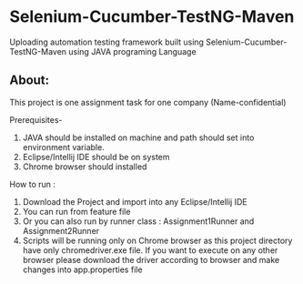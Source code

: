 # Selenium-Cucumber-TestNG-Maven
Uploading automation testing framework built using Selenium-Cucumber-TestNG-Maven using JAVA programing Language


About:
------
This project is one assignment task for one company (Name-confidential)


Prerequisites-
1. JAVA should be installed on machine and path should set into environment variable.
2.  Eclipse/Intellij IDE should be on system
3. Chrome browser  should installed

How to run :
1. Download the Project and import into  any Eclipse/Intellij IDE
2. You can run from feature file
3. Or you can also run by runner class : Assignment1Runner and Assignment2Runner
4. Scripts will be running only on Chrome browser as this project directory have only chromedriver.exe file. If you want to execute on any other browser 
please download the driver according to browser and make changes into app.properties file
 

